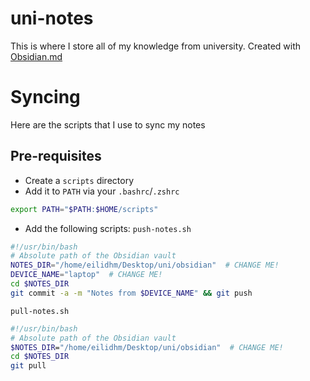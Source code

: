 # uni-notes
This is where I store all of my knowledge from university. Created with [Obsidian.md](https://obsidian.md/)

# Syncing
Here are the scripts that I use to sync my notes

## Pre-requisites
- Create a `scripts` directory
- Add it to `PATH` via your `.bashrc`/`.zshrc`
```bash
export PATH="$PATH:$HOME/scripts"
```
- Add the following scripts:
`push-notes.sh`
```bash
#!/usr/bin/bash
# Absolute path of the Obsidian vault
NOTES_DIR="/home/eilidhm/Desktop/uni/obsidian"  # CHANGE ME!
DEVICE_NAME="laptop"  # CHANGE ME!
cd $NOTES_DIR
git commit -a -m "Notes from $DEVICE_NAME" && git push
```

`pull-notes.sh`
```bash
#!/usr/bin/bash
# Absolute path of the Obsidian vault
$NOTES_DIR="/home/eilidhm/Desktop/uni/obsidian"  # CHANGE ME!
cd $NOTES_DIR
git pull
```